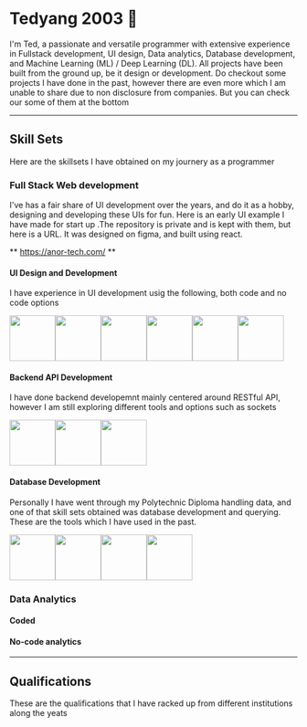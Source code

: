 # Tedyang 2003 👋

I'm Ted, a passionate and versatile programmer with extensive experience in Fullstack development, UI design, Data analytics, Database development, and Machine Learning (ML) / Deep Learning (DL). All projects have been built from the ground up, be it design or development. Do checkout some projects I have done in the past, however there are even more which I am unable to share due to non disclosure from companies. But you can check our some of them at the bottom

<hr />

## Skill Sets
Here are the skillsets I have obtained on my journery as a programmer

### Full Stack Web development
I've has a fair share of UI development over the years, and do it as a hobby, designing and developing these UIs for fun. Here is an early UI example I have made for start up .The repository is private and is kept with them, but here is a URL. It was designed on figma, and built using react.

** https://anor-tech.com/ **

#### UI Design and Development
I have experience in UI development usig the following, both code and no code options
<div style="display:flex; ">
    <img src="https://cdn4.iconfinder.com/data/icons/logos-brands-in-colors/3000/figma-logo-512.png" height="80px"/>
    <img src="https://cdn.pixabay.com/photo/2017/08/05/11/16/logo-2582748_1280.png" height="80px"/>
    <img src="https://cdn.pixabay.com/photo/2017/08/05/11/16/logo-2582747_1280.png" height="80px"/>
    <img src="https://encrypted-tbn0.gstatic.com/images?q=tbn:ANd9GcSff90_MR_zyln7GdER-nrk-YCbgDLc3Lu2BQ&s" height="80px"/>
    <img src="https://upload.wikimedia.org/wikipedia/commons/thumb/d/d5/Tailwind_CSS_Logo.svg/2560px-Tailwind_CSS_Logo.svg.png" height="80px"/>    
    <img src="https://encrypted-tbn0.gstatic.com/images?q=tbn:ANd9GcRwA0vHg8xXDiBGuutv6wIwloQDFJ0HcRDvDx0uqMCS9XDkmneXmAOh1K5K3g&s" height="80px"/>    

</div>


#### Backend API Development
I have done backend developemnt mainly centered around RESTful API, however I am still exploring different tools and options such as sockets
<div style="display:flex;">
    <img src="https://cdn.worldvectorlogo.com/logos/flask.svg" height="80px"/>
    <img src="https://encrypted-tbn0.gstatic.com/images?q=tbn:ANd9GcSKmtAv2G_LoVvYzVphgkaW6W1yj3z0tR7igw&s" height="80px"/>
    <img src="https://encrypted-tbn0.gstatic.com/images?q=tbn:ANd9GcSBwzWqFVu66ck-2u_nDBgLTZbR3cNjpUCbWg&s" height="80px"/>
</div>

#### Database Development
Personally I have went through my Polytechnic Diploma handling data, and one of that skill sets obtained was database development and querying. These are the tools which I have used in the past.
<div style="display:flex;">
    <img src="https://encrypted-tbn0.gstatic.com/images?q=tbn:ANd9GcQdY5ijq_XozMl2JqF3GMTAZSplwjPPcBOSew&s" height="80px"/>
    <img src="https://encrypted-tbn0.gstatic.com/images?q=tbn:ANd9GcSQdl3wf5dvWsEcs1nuKeL4pZ1dhZXzilxyjw&s" height="80px"/>
    <img src="https://encrypted-tbn0.gstatic.com/images?q=tbn:ANd9GcRPpYnbJTvN4q7WinjryvgtBpR4S3HZ7OkoGg&s" height="80px"/>
    <img src="https://encrypted-tbn0.gstatic.com/images?q=tbn:ANd9GcSgVqKpdOtgnXCBpwEqgOTeEFmhFgJSDaF2jw&s" height="80px"/>
</div>


### Data Analytics 
#### Coded

#### No-code analytics


<hr />

## Qualifications
These are the qualifications that I have racked up from different institutions along the yeats